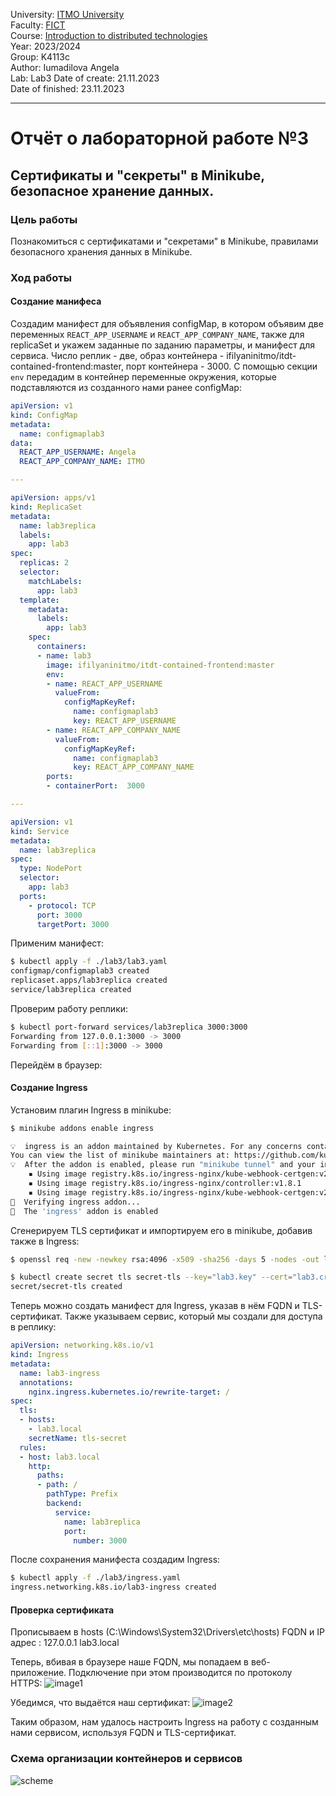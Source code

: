 University: [ITMO University](https://itmo.ru/ru/)  
Faculty: [FICT](https://fict.itmo.ru)  
Course: [Introduction to distributed technologies](https://github.com/itmo-ict-faculty/introduction-to-distributed-technologies)  
Year: 2023/2024  
Group: K4113c  
Author: Iumadilova Angela\
Lab: Lab3 
Date of create: 21.11.2023  
Date of finished: 23.11.2023
___
# Отчёт о лабораторной работе №3

## Сертификаты и "секреты" в Minikube, безопасное хранение данных.

### Цель работы

Познакомиться с сертификатами и "секретами" в Minikube, правилами безопасного хранения данных в Minikube.
### Ход работы

#### Создание манифеса
Создадим манифест для объявления configMap, в котором объявим две переменных `REACT_APP_USERNAME` и `REACT_APP_COMPANY_NAME`, также для replicaSet и укажем заданные по заданию параметры, и манифест для сервиса. Число реплик - две, образ контейнера - ifilyaninitmo/itdt-contained-frontend:master, порт контейнера - 3000. С помощью секции `env` передадим в контейнер переменные окружения, которые подставляются из созданного нами ранее configMap:
```yml
apiVersion: v1
kind: ConfigMap
metadata:
  name: configmaplab3
data:
  REACT_APP_USERNAME: Angela
  REACT_APP_COMPANY_NAME: ITMO

---

apiVersion: apps/v1
kind: ReplicaSet
metadata:
  name: lab3replica
  labels:
    app: lab3
spec:
  replicas: 2
  selector: 
    matchLabels:
      app: lab3
  template:
    metadata:
      labels:
        app: lab3
    spec:
      containers:
      - name: lab3
        image: ifilyaninitmo/itdt-contained-frontend:master
        env:
        - name: REACT_APP_USERNAME
          valueFrom:
            configMapKeyRef:
              name: configmaplab3
              key: REACT_APP_USERNAME
        - name: REACT_APP_COMPANY_NAME
          valueFrom:
            configMapKeyRef:
              name: configmaplab3
              key: REACT_APP_COMPANY_NAME
        ports:
        - containerPort:  3000

---

apiVersion: v1
kind: Service
metadata:
  name: lab3replica
spec:
  type: NodePort
  selector:
    app: lab3
  ports:
    - protocol: TCP
      port: 3000
      targetPort: 3000
```
Применим манифест:
```bash
$ kubectl apply -f ./lab3/lab3.yaml
configmap/configmaplab3 created
replicaset.apps/lab3replica created
service/lab3replica created
```

Проверим работу реплики:
```bash
$ kubectl port-forward services/lab3replica 3000:3000
Forwarding from 127.0.0.1:3000 -> 3000
Forwarding from [::1]:3000 -> 3000
```
Перейдём в браузер:

#### Создание Ingress
Установим плагин Ingress в minikube:
```bash
$ minikube addons enable ingress

💡  ingress is an addon maintained by Kubernetes. For any concerns contact minikube on GitHub.
You can view the list of minikube maintainers at: https://github.com/kubernetes/minikube/blob/master/OWNERS
💡  After the addon is enabled, please run "minikube tunnel" and your ingress resources would be available at "127.0.0.1"
    ▪ Using image registry.k8s.io/ingress-nginx/kube-webhook-certgen:v20230407
    ▪ Using image registry.k8s.io/ingress-nginx/controller:v1.8.1
    ▪ Using image registry.k8s.io/ingress-nginx/kube-webhook-certgen:v20230407
🔎  Verifying ingress addon...
🌟  The 'ingress' addon is enabled
```
Сгенерируем TLS сертификат и импортируем его в minikube, добавив также в Ingress:
```bash
$ openssl req -new -newkey rsa:4096 -x509 -sha256 -days 5 -nodes -out lab3.crt -keyout

$ kubectl create secret tls secret-tls --key="lab3.key" --cert="lab3.crt"
secret/secret-tls created
```
Теперь можно создать манифест для Ingress, указав в нём FQDN и TLS-сертификат. Также указываем сервис, который мы создали для доступа в реплику:
```yml
apiVersion: networking.k8s.io/v1
kind: Ingress
metadata:
  name: lab3-ingress
  annotations:
    nginx.ingress.kubernetes.io/rewrite-target: /
spec:
  tls:
  - hosts:
    - lab3.local
    secretName: tls-secret
  rules:
  - host: lab3.local
    http:
      paths:
      - path: /
        pathType: Prefix
        backend:
          service:
            name: lab3replica
            port:
              number: 3000
```
После сохранения манифеста создадим Ingress:
```bash
$ kubectl apply -f ./lab3/ingress.yaml
ingress.networking.k8s.io/lab3-ingress created
```
#### Проверка сертификата

Прописываем в hosts (C:\Windows\System32\Drivers\etc\hosts) FQDN и IP адрес : 127.0.0.1 lab3.local

Теперь, вбивая в браузере наше FQDN, мы попадаем в веб-приложение. Подключение при этом производится по протоколу HTTPS:
![image1](https://github.com/msyuaa/2023_2024-introduction_to_distributed_technologies-k4113c_iumadilova_a_g/assets/97636484/9514b570-f376-4514-850e-af9f8f9e5e9f)


Убедимся, что выдаётся наш сертификат:
![image2](https://github.com/msyuaa/2023_2024-introduction_to_distributed_technologies-k4113c_iumadilova_a_g/assets/97636484/c4b47b55-ff56-46a2-ab63-2a12c8633a97)

Таким образом, нам удалось настроить Ingress на работу с созданным нами сервисом, используя FQDN и TLS-сертификат. 

### Схема организации контейнеров и сервисов

![scheme](https://github.com/msyuaa/2023_2024-introduction_to_distributed_technologies-k4113c_iumadilova_a_g/assets/97636484/e6be2f7b-d72c-4212-b314-7537c7da6242)

